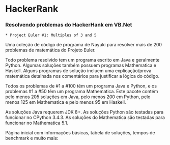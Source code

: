 # HackerRank

### Resolvendo problemas do HackerHank em VB.Net

	* Project Euler #1: Multiples of 3 and 5



Uma coleção de código de programa de Nayuki para resolver mais de 200 problemas de matemática do Projeto Euler.

Todo problema resolvido tem um programa escrito em Java e geralmente Python. Algumas soluções também possuem programas Mathematica e Haskell. Alguns programas de solução incluem uma explicação/prova matemática detalhada nos comentários para justificar a lógica do código.

Todos os problemas de #1 a #100 têm um programa Java e Python, e os problemas #1 a #50 têm um programa Mathematica. Este pacote contém pelo menos 205 soluções em Java, pelo menos 200 em Python, pelo menos 125 em Mathematica e pelo menos 95 em Haskell.

As soluções Java requerem JDK 8+. As soluções Python são testadas para funcionar no CPython 3.4.3. As soluções do Mathematica são testadas para funcionar no Mathematica 5.1.

Página inicial com informações básicas, tabela de soluções, tempos de benchmark e muito mais: